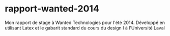 rapport-wanted-2014
===================

Mon rapport de stage à Wanted Technologies pour l'été 2014. Développé en utilisant Latex et le gabarit standard du cours du design I à l'Université Laval
